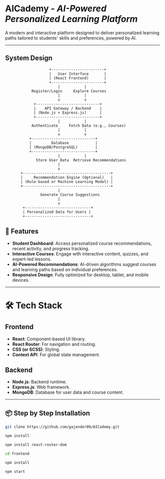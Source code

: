 # AICademy - *AI-Powered Personalized Learning Platform*

A modern and interactive platform designed to deliver personalized learning paths tailored to students' skills and preferences, powered by AI.

---

## System Design

                        +------------------------+
                        |   User Interface       |
                        | (React Frontend)       |
                        +------------------------+
                            |           |
                Register/Login     Explore Courses
                            |           |
                            v           v
                 +-----------------------------+
                 |    API Gateway / Backend    |
                 | (Node.js + Express.js)      |
                 +-----------------------------+
                            |           |
                Authenticate     Fetch Data (e.g., Courses)
                            |           |
                            v           v
               +-----------------------------+
               |         Database            |
               | (MongoDB/PostgreSQL)        |
               +-----------------------------+
                            |           |
                  Store User Data  Retrieve Recommendations
                            |
                            v
           +----------------------------------------+
           |     Recommendation Engine (Optional)   |
           | (Rule-based or Machine Learning Model) |
           +----------------------------------------+
                            |
                    Generate Course Suggestions
                            |
                            v
            +------------------------------+
            | Personalized Data for Users |
            +------------------------------+


## 🚀 Features

- **Student Dashboard**: Access personalized course recommendations, recent activity, and progress tracking.
- **Interactive Courses**: Engage with interactive content, quizzes, and expert-led lessons.
- **AI-Powered Recommendations**: AI-driven algorithms suggest courses and learning paths based on individual preferences.
- **Responsive Design**: Fully optimized for desktop, tablet, and mobile devices.

---

# 🛠️ Tech Stack

## Frontend
- **React**: Component-based UI library.
- **React Router**: For navigation and routing.
- **CSS (or SCSS)**: Styling.
- **Context API**: For global state management.

## Backend 
- **Node.js**: Backend runtime.
- **Express.js**: Web framework.
- **MongoDB**: Database for user data and course content.

---

## 📦 Step by Step Installation

```bash
git clone https://github.com/gajender09/AICademy.git

npm install

npm install react-router-dom

cd frontend

npm install

npm start
